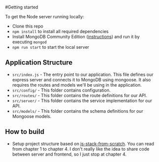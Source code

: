 #Getting started

To get the Node server running locally:

- Clone this repo
- `npm install` to install all required dependencies
- Install MongoDB Community Edition ([instructions](https://docs.mongodb.com/manual/installation/#tutorials)) and run it by executing `mongod`
- `npm run start` to start the local server

## Application Structure

- `src/index.js` - The entry point to our application. This file defines our express server and connects it to MongoDB using mongoose. It also requires the routes and models we'll be using in the application.
- `src/config/` - This folder contains configuration.
- `src/routes/` - This folder contains the route definitions for our API.
- `src/server/` - This folder contains the service implementation for our API.
- `src/models/` - This folder contains the schema definitions for our Mongoose models.

## How to build

- Setup project structure based on [js-stack-from-scratch](https://github.com/verekia/js-stack-from-scratch). You can read from chapter 1 to chapter 4.
I don't really like the idea to share code between server and frontend, so I just stop at chapter 4.
